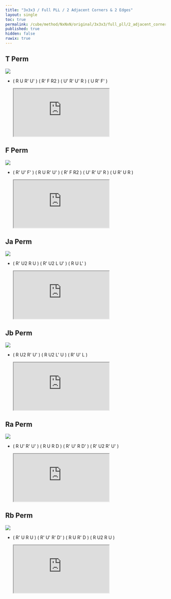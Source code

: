 ```yaml
---
title: "3x3x3 / Full PLL / 2 Adjacent Corners & 2 Edges"
layout: single
toc: true
permalink: /cube/method/NxNxN/original/3x3x3/full_pll/2_adjacent_corners_2_edges
published: true
hidden: false
ruwix: true
---
```


<head>
  <base target="_blank">
</head>



## T Perm

<a href="https://www.speedsolving.com/wiki/index.php/PLL#T_Permutation">
  <img
    src = "https://www.speedsolving.com/wiki/images/4/49/T.gif"
  />
</a>

- ( R U R' U' ) ( R' F R2 ) ( U' R' U' R ) ( U R' F' )

  <iframe
    src = "https://ruwix.com/widget/3d/?alg=R%20U%20R'%20U'%20R'%20F%20R2%20U'%20R'%20U'%20R%20U%20R'%20F'&solved=U-&hover=9&speed=500&flags=canvas"
  ></iframe>



## F Perm

<a href="https://www.speedsolving.com/wiki/index.php/PLL#F_Permutation">
  <img
    class = "rotate"
    deg   = 90
    src   = "https://www.speedsolving.com/wiki/images/f/fd/F.gif"
  />
</a>

- ( R' U' F' ) ( R U R' U' ) ( R' F R2 ) ( U' R' U' R ) ( U R' U R )

  <iframe
    src = "https://ruwix.com/widget/3d/?alg=R'%20U'%20F'%20R%20U%20R'%20U'%20R'%20F%20R2%20U'%20R'%20U'%20R%20U%20R'%20U%20R&solved=U-&hover=9&speed=500&flags=canvas"
  ></iframe>



## Ja Perm

<a href="https://www.speedsolving.com/wiki/index.php/PLL#J_Permutation_:_a">
  <img
    class = "rotate"
    deg   = 180
    src   = "https://www.speedsolving.com/wiki/images/f/fb/J1.gif"
  />
</a>

- ( R' U2 R U ) ( R' U2 L U' ) ( R U L' )

  <iframe
    src = "https://ruwix.com/widget/3d/?alg=R'%20U2%20R%20U%20R'%20U2'%20L%20U'%20R%20U%20L'&solved=U-&hover=9&speed=500&flags=canvas"
  ></iframe>


## Jb Perm

<a href="https://www.speedsolving.com/wiki/index.php/PLL#J_Permutation_:_b">
  <img
    src = "https://www.speedsolving.com/wiki/images/1/17/J.gif"
  />
</a>

- ( R U2 R' U' ) ( R U2 L' U ) ( R' U' L )

  <iframe
    src = "https://ruwix.com/widget/3d/?alg=R%20U2'%20R'%20U'%20R%20U2%20L'%20U%20R'%20U'%20L&solved=U-&hover=9&speed=500&flags=canvas"
  ></iframe>



## Ra Perm

<a href="https://www.speedsolving.com/wiki/index.php/PLL#R_Permutation_:_a">
  <img
    class = "rotate"
    deg   = 270
    src   = "https://www.speedsolving.com/wiki/images/8/85/R1.gif"
  />
</a>

- ( R U' R' U' ) ( R U R D ) ( R' U' R D' ) ( R' U2 R' U' )

  <iframe
    src = "https://ruwix.com/widget/3d/?alg=R%20U'%20R'%20U'%20R%20U%20R%20D%20R'%20U'%20R%20D'%20R'%20U2'%20R'%20U'&solved=U-&hover=9&speed=500&flags=canvas"
  ></iframe>



## Rb Perm

<a href="https://www.speedsolving.com/wiki/index.php/PLL#R_Permutation_:_b">
  <img
    class = "rotate"
    deg   = 90
    src   = "https://www.speedsolving.com/wiki/images/3/38/R.gif"
  />
</a>

- ( R' U R U ) ( R' U' R' D' ) ( R U R' D ) ( R U2 R U )

  <iframe
    src = "https://ruwix.com/widget/3d/?alg=R'%20U%20R%20U%20R'%20U'%20R'%20D'%20R%20U%20R'%20D%20R%20U2%20R%20U&solved=U-&hover=9&speed=500&flags=canvas"
  ></iframe>
